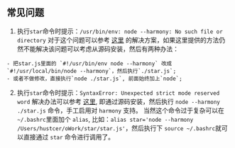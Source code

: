
## 常见问题

1. 执行`star`命令时提示：`/usr/bin/env: node --harmony: No such file or directory`
对于这个问题可以参考 [这里](https://github.com/joyent/node/issues/3911) 的解决方案，如果这里提供的方法仍然不能解决该问题可以考虑从源码安装，然后有两种办法：
>
    - 把star.js里面的 `#!/usr/bin/env node --harmony` 改成 `#!/usr/local/bin/node --harmony`，然后执行`./star.js`;
    - 或者不做修改，直接执行`node ./star.js`, 前面始终加上`node`;

2. 执行`star`命令时提示：`SyntaxError: Unexpected strict mode reserved word`
解决办法可以参考 [这里](https://github.com/hustcer/star/issues/24), 即通过源码安装，然后执行 `node --harmony ./star.js` 命令，手工启用对 `harmony` 支持。
当然这个命令过于复杂可以在`~/.bashrc`里面加个 `alias`, 比如：`alias star='node --harmony /Users/hustcer/oWork/star/star.js'`，然后执行下 `source ~/.bashrc`就可以直接通过 `star` 命令进行调用了。
